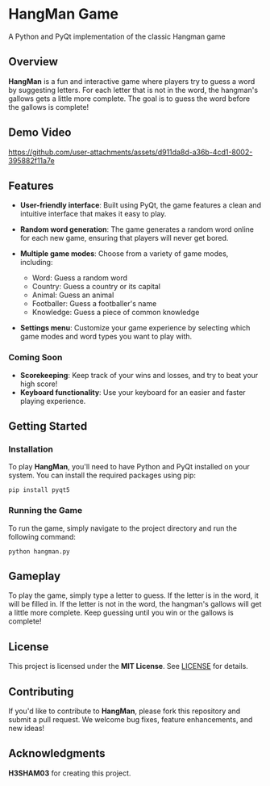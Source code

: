# HangMan Game
A Python and PyQt implementation of the classic Hangman game

## Overview
**HangMan** is a fun and interactive game where players try to guess a word by suggesting letters. For each letter that is not in the word, the hangman's gallows gets a little more complete. The goal is to guess the word before the gallows is complete!

## Demo Video

https://github.com/user-attachments/assets/d911da8d-a36b-4cd1-8002-395882f11a7e

## Features
* **User-friendly interface**: Built using PyQt, the game features a clean and intuitive interface that makes it easy to play.

* **Random word generation**: The game generates a random word online for each new game, ensuring that players will never get bored.

* **Multiple game modes**: Choose from a variety of game modes, including:

  * Word: Guess a random word
  * Country: Guess a country or its capital
  * Animal: Guess an animal
  * Footballer: Guess a footballer's name
  * Knowledge: Guess a piece of common knowledge
  
* **Settings menu**: Customize your game experience by selecting which game modes and word types you want to play with.
### Coming Soon
* **Scorekeeping**: Keep track of your wins and losses, and try to beat your high score!
* **Keyboard functionality**: Use your keyboard for an easier and faster playing experience.

## Getting Started
### Installation
To play **HangMan**, you'll need to have Python and PyQt installed on your system. You can install the required packages using pip:

    pip install pyqt5

### Running the Game
To run the game, simply navigate to the project directory and run the following command:

    python hangman.py
    
## Gameplay
To play the game, simply type a letter to guess. If the letter is in the word, it will be filled in. If the letter is not in the word, the hangman's gallows will get a little more complete. Keep guessing until you win or the gallows is complete!

## License
This project is licensed under the **MIT License**. See [LICENSE](LICENSE) for details.

## Contributing
If you'd like to contribute to **HangMan**, please fork this repository and submit a pull request. We welcome bug fixes, feature enhancements, and new ideas!

## Acknowledgments
**H3SHAM03** for creating this project.
